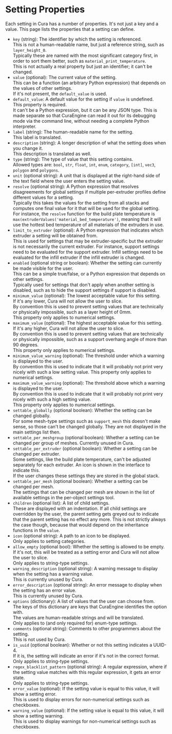 Setting Properties
====
Each setting in Cura has a number of properties. It's not just a key and a value. This page lists the properties that a setting can define.

* `key` (string): The identifier by which the setting is referenced.  
   This is not a human-readable name, but just a reference string, such as `layer_height_0`.  
   Typically these are named with the most significant category first, in order to sort them better, such as `material_print_temperature`.  
   This is not actually a real property but just an identifier; it can't be changed.
* `value` (optional): The current value of the setting.  
  This can be a function (an arbitrary Python expression) that depends on the values of other settings.  
  If it's not present, the `default_value` is used.
* `default_value`: A default value for the setting if `value` is undefined.  
  This property is required.  
  It can't be a Python expression, but it can be any JSON type. 
  This is made separate so that CuraEngine can read it out for its debugging mode via the command line, without needing a complete Python interpreter.
* `label` (string): The human-readable name for the setting.  
  This label is translated.
* `description` (string): A longer description of what the setting does when you change it.  
  This description is translated as well.
* `type` (string): The type of value that this setting contains.  
  Allowed types are: `bool`, `str`, `float`, `int`, `enum`, `category`, `[int]`, `vec3`, `polygon` and `polygons`.
* `unit` (optional string): A unit that is displayed at the right-hand side of the text field where the user enters the setting value.
* `resolve` (optional string): A Python expression that resolves disagreements for global settings if multiple per-extruder profiles define different values for a setting.  
  Typically this takes the values for the setting from all stacks and computes one final value for it that will be used for the global setting. For instance, the `resolve` function for the build plate temperature is `max(extruderValues('material_bed_temperature')`, meaning that it will use the hottest bed temperature of all materials of the extruders in use.
* `limit_to_extruder` (optional): A Python expression that indicates which extruder a setting will be obtained from.  
  This is used for settings that may be extruder-specific but the extruder is not necessarily the current extruder. For instance, support settings need to be evaluated for the support extruder. Infill settings need to be evaluated for the infill extruder if the infill extruder is changed.
* `enabled` (optional string or boolean): Whether the setting can currently be made visible for the user.  
  This can be a simple true/false, or a Python expression that depends on other settings.  
  Typically used for settings that don't apply when another setting is disabled, such as to hide the support settings if support is disabled.
* `minimum_value` (optional): The lowest acceptable value for this setting.  
  If it's any lower, Cura will not allow the user to slice.  
  By convention this is used to prevent setting values that are technically or physically impossible, such as a layer height of 0mm.  
  This property only applies to numerical settings.
* `maximum_value` (optional): The highest acceptable value for this setting.  
  If it's any higher, Cura will not allow the user to slice.  
  By convention this is used to prevent setting values that are technically or physically impossible, such as a support overhang angle of more than 90 degrees.   
  This property only applies to numerical settings.
* `minimum_value_warning` (optional): The threshold under which a warning is displayed to the user.  
  By convention this is used to indicate that it will probably not print very nicely with such a low setting value. 
  This property only applies to numerical settings.
* `maximum_value_warning` (optional): The threshold above which a warning is displayed to the user.  
  By convention this is used to indicate that it will probably not print very nicely with such a high setting value.   
  This property only applies to numerical settings.
* `settable_globally` (optional boolean): Whether the setting can be changed globally.  
  For some mesh-type settings such as `support_mesh` this doesn't make sense, so those can't be changed globally. They are not displayed in the main settings list then.
* `settable_per_meshgroup` (optional boolean): Whether a setting can be changed per group of meshes. 
  Currently unused in Cura.
* `settable_per_extruder` (optional boolean): Whether a setting can be changed per extruder.  
  Some settings, like the build plate temperature, can't be adjusted separately for each extruder. An icon is shown in the interface to indicate this.  
  If the user changes these settings they are stored in the global stack.
* `settable_per_mesh` (optional boolean): Whether a setting can be changed per mesh.  
  The settings that can be changed per mesh are shown in the list of available settings in the per-object settings tool.
* `children` (optional list): A list of child settings.  
  These are displayed with an indentation. If all child settings are overridden by the user, the parent setting gets greyed out to indicate that the parent setting has no effect any more. This is not strictly always the case though, because that would depend on the inheritance functions in the `value`.
* `icon` (optional string): A path to an icon to be displayed.  
  Only applies to setting categories.
* `allow_empty` (optional bool): Whether the setting is allowed to be empty. 
   If it's not, this will be treated as a setting error and Cura will not allow the user to slice.  
   Only applies to string-type settings.
* `warning_description` (optional string): A warning message to display when the setting has a warning value.  
  This is currently unused by Cura.
* `error_description` (optional string): An error message to display when the setting has an error value.  
  This is currently unused by Cura.
* `options` (dictionary): A list of values that the user can choose from.  
  The keys of this dictionary are keys that CuraEngine identifies the option with.  
  The values are human-readable strings and will be translated.  
  Only applies to (and only required for) enum-type settings.
* `comments` (optional string): Comments to other programmers about the setting.  
  This is not used by Cura.
* `is_uuid` (optional boolean): Whether or not this setting indicates a UUID-4.  
  If it is, the setting will indicate an error if it's not in the correct format.  
  Only applies to string-type settings.
* `regex_blacklist_pattern` (optional string): A regular expression, where if the setting value matches with this regular expression, it gets an error state.  
  Only applies to string-type settings.
* `error_value` (optional): If the setting value is equal to this value, it will show a setting error.  
  This is used to display errors for non-numerical settings such as checkboxes.
* `warning_value` (optional): If the setting value is equal to this value, it will show a setting warning.  
  This is used to display warnings for non-numerical settings such as checkboxes.
